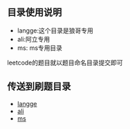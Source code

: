 ## 目录使用说明

- langge:这个目录是狼哥专用
- ali:阿立专用
- ms: ms专用目录

leetcode的题目就以题目命名目录提交即可

## 传送到刷题目录

- [langge](langge)
- [ali](ali)
- [ms](ms)
